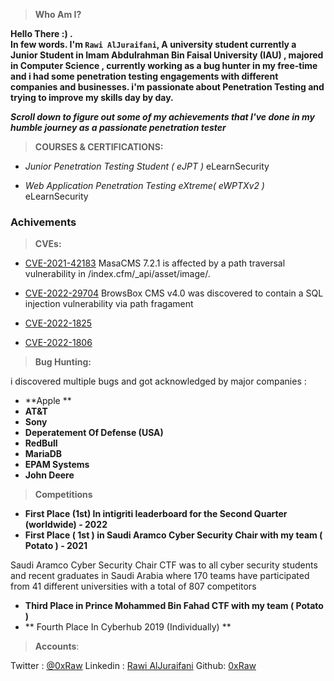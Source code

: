 
> **Who Am I?**

**Hello There :) .  
In few words. I'm  `Rawi AlJuraifani`, A university student currently a Junior Student in Imam Abdulrahman Bin Faisal University (IAU) , majored in Computer Science , currently working as a bug hunter in my free-time and i had some penetration testing engagements with different companies and businesses. i'm passionate about Penetration Testing and trying to improve my skills day by day.**

***Scroll down to figure out some of my achievements that I've done in my humble journey as a passionate penetration tester***

> **COURSES & CERTIFICATIONS:**

 - *Junior Penetration Testing Student ( eJPT )*
eLearnSecurity

- *Web Application Penetration Testing eXtreme( eWPTXv2 )*
eLearnSecurity


### Achivements

> **CVEs:**
- [CVE-2021-42183](https://nvd.nist.gov/vuln/detail/CVE-2021-42183)
MasaCMS 7.2.1 is affected by a path traversal vulnerability in /index.cfm/_api/asset/image/.

- [CVE-2022-29704](https://cve.mitre.org/cgi-bin/cvename.cgi?name=CVE-2022-29704)
BrowsBox CMS v4.0 was discovered to contain a SQL injection vulnerability via path fragament

 - [CVE-2022-1825](https://nvd.nist.gov/vuln/detail/CVE-2022-1825)

 - [CVE-2022-1806](https://nvd.nist.gov/vuln/detail/CVE-2022-1806)


> **Bug Hunting:**


i discovered multiple bugs and got acknowledged by major companies :

 - **Apple **
 - **AT&T**
 - **Sony**
 - **Deperatement Of Defense (USA)**
 - **RedBull**
 - **MariaDB**
 - **EPAM Systems**
 - **John Deere**

> **Competitions**
- **First Place (1st) In intigriti leaderboard for the Second Quarter (worldwide) - 2022**
- **First Place ( 1st ) in Saudi Aramco Cyber Security Chair  with my team ( Potato ) - 2021**

Saudi Aramco Cyber Security Chair CTF was to all cyber security students and recent graduates in Saudi Arabia where 170 teams have participated from 41 different universities with a total of 807 competitors

- **Third Place in Prince Mohammed Bin Fahad CTF with my team ( Potato )**
- ** Fourth Place In Cyberhub 2019 (Individually) **

> **Accounts**:

Twitter : [@0xRaw](https://twitter.com/0xraw)
Linkedin : [Rawi AlJuraifani](https://www.linkedin.com/in/rawi-aljuraifani/)
Github: [0xRaw](https://github.com/0xRaw)
